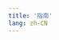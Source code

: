 ```yaml
---
title: '指南'
lang: zh-CN
---
```


<script setup>
import Page from '../pages/guide.vue'
</script>

<Page />
